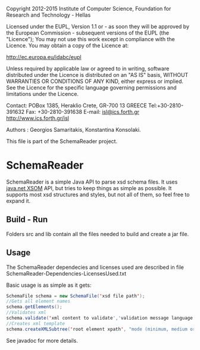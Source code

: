 Copyright 2012-2015 Institute of Computer Science,
Foundation for Research and Technology - Hellas

Licensed under the EUPL, Version 1.1 or - as soon they will be approved
by the European Commission - subsequent versions of the EUPL (the "Licence");
You may not use this work except in compliance with the Licence.
You may obtain a copy of the Licence at:

http://ec.europa.eu/idabc/eupl

Unless required by applicable law or agreed to in writing, software distributed
under the Licence is distributed on an "AS IS" basis,
WITHOUT WARRANTIES OR CONDITIONS OF ANY KIND, either express or implied.
See the Licence for the specific language governing permissions and limitations
under the Licence.

Contact:  POBox 1385, Heraklio Crete, GR-700 13 GREECE
Tel:+30-2810-391632
Fax: +30-2810-391638
E-mail: isl@ics.forth.gr
http://www.ics.forth.gr/isl

Authors : Georgios Samaritakis, Konstantina Konsolaki.

This file is part of the SchemaReader project.

SchemaReader
============

SchemaReader is a simple Java API to parse xsd schema files. It uses [java.net XSOM](https://xsom.java.net/ "java.net XSOM") API, but tries to keep things
as simple as possible. It supports most xsd structures and styles, but not all of them, so feel free to expand it.

## Build - Run
Folders src and lib contain all the files needed to build and create a jar file.

## Usage
The SchemaReader dependecies and licenses used are described in file SchemaReader-Dependencies-LicensesUsed.txt 

Basic usage is as simple as it gets:
```java
SchemaFile schema = new SchemaFile('xsd file path');
//Gets all element names
schema.getElements();
//Validates xml
schema.validate('xml content to validate','validation message language');
//Creates xml template
schema.createXMLSubtree('root element xpath', "mode (minimum, medium or maximum");
```

See javadoc for more details.



